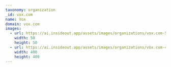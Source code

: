 ```yaml
---
taxonomy: organization
_id: vox.com
name: Vox
domain: vox.com
images:
  - url: https://ai.insideout.app/assets/images/organizations/vox.com-50x50.jpg
    width: 50
    height: 50
  - url: https://ai.insideout.app/assets/images/organizations/vox.com-400x400.jpg
    width: 400
    height: 400
---
```


